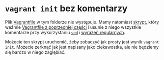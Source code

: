 # `vagrant init` bez komentarzy

Plik [Vagrantfile](./Vagrantfile) w tym folderze nie występuje. Mamy natomiast [skrypt](./clean_hash_comments.sh), który weźmie [Vagrantfile z poprzedniej części](../01_vagrant-init/Vagrantfile) i usunie z niego wszystkie komentarze przy wykorzystaniu [`sed`](https://man7.org/linux/man-pages/man1/sed.1.html) i [wyrażeń regularnych](https://regexr.com/).


Możecie ten skrypt uruchomić, żeby zobaczyć jak prosty jest wynik `vagrant init`. Możecie zerknąć jak jest napisany jako ciekawostka, ale nie będziemy się bardzo w niego zagłębiać.